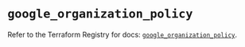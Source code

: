 # `google_organization_policy`

Refer to the Terraform Registry for docs: [`google_organization_policy`](https://registry.terraform.io/providers/hashicorp/google/6.49.3/docs/resources/organization_policy).
